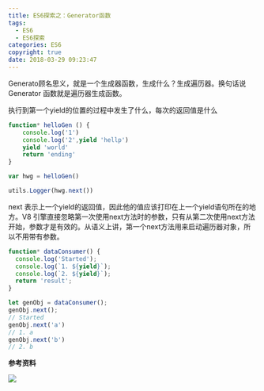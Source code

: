 ```yaml
---
title: ES6探索之：Generator函数
tags:
  - ES6
  - ES6探索
categories: ES6
copyright: true
date: 2018-03-29 09:23:47
---
```

Generato顾名思义，就是一个生成器函数，生成什么？生成遍历器。换句话说 Generator 函数就是遍历器生成函数。
<!--more-->

执行到第一个yield的位置的过程中发生了什么，每次的返回值是什么

```js
function* helloGen () {
    console.log('1')
    console.log('2',yield 'hellp')
    yield 'world'
    return 'ending'
}

var hwg = helloGen()

utils.Logger(hwg.next())
```
next 表示上一个yield的返回值，因此他的值应该打印在上一个yield语句所在的地方。V8 引擎直接忽略第一次使用next方法时的参数，只有从第二次使用next方法开始，参数才是有效的。从语义上讲，第一个next方法用来启动遍历器对象，所以不用带有参数。

```js
function* dataConsumer() {
  console.log('Started');
  console.log(`1. ${yield}`);
  console.log(`2. ${yield}`);
  return 'result';
}

let genObj = dataConsumer();
genObj.next();
// Started
genObj.next('a')
// 1. a
genObj.next('b')
// 2. b
```



**参考资料**
[]()

![](http://oankigr4l.bkt.clouddn.com/wexin.png)